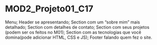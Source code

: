 # MOD2_Projeto01_C17

Menu;
Header se apresentando;
Section com um “sobre mim” mais detalhado;
Section com detalhes de contato;
Section com seus projetos (podem ser os feitos no M01);
Section com as tecnologias que você domina(pode adicionar HTML, CSS e JS);
Footer falando quem fez o site.
